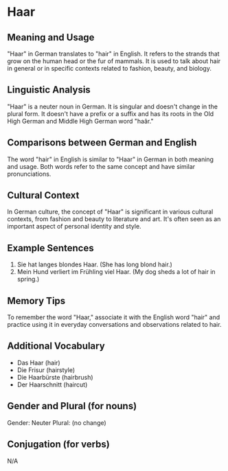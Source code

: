# Haar
## Meaning and Usage
"Haar" in German translates to "hair" in English. It refers to the strands that grow on the human head or the fur of mammals. It is used to talk about hair in general or in specific contexts related to fashion, beauty, and biology.

## Linguistic Analysis
"Haar" is a neuter noun in German. It is singular and doesn't change in the plural form. It doesn't have a prefix or a suffix and has its roots in the Old High German and Middle High German word "haâr."

## Comparisons between German and English
The word "hair" in English is similar to "Haar" in German in both meaning and usage. Both words refer to the same concept and have similar pronunciations.

## Cultural Context
In German culture, the concept of "Haar" is significant in various cultural contexts, from fashion and beauty to literature and art. It's often seen as an important aspect of personal identity and style.

## Example Sentences
1. Sie hat langes blondes Haar. (She has long blond hair.)
2. Mein Hund verliert im Frühling viel Haar. (My dog sheds a lot of hair in spring.)

## Memory Tips
To remember the word "Haar," associate it with the English word "hair" and practice using it in everyday conversations and observations related to hair.

## Additional Vocabulary
- Das Haar (hair)
- Die Frisur (hairstyle)
- Die Haarbürste (hairbrush)
- Der Haarschnitt (haircut)

## Gender and Plural (for nouns)
Gender: Neuter
Plural: (no change)

## Conjugation (for verbs)
N/A